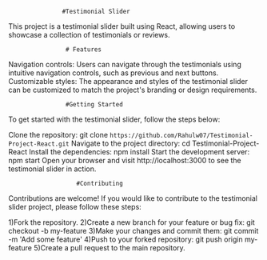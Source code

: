                    #Testimonial Slider 
This project is a testimonial slider built using React, allowing users to showcase  a collection of testimonials or reviews.

                    # Features
Navigation controls: Users can navigate through the testimonials using intuitive navigation controls, such as previous and next buttons.
Customizable styles: The appearance and styles of the testimonial slider can be customized to match the project's branding or design requirements.

                    #Getting Started
To get started with the testimonial slider, follow the steps below:

Clone the repository: git clone  `https://github.com/Rahulw07/Testimonial-Project-React.git`
Navigate to the project directory: cd Testimonial-Project-React
Install the dependencies: npm install
Start the development server: npm start
Open your browser and visit http://localhost:3000 to see the testimonial slider in action.

                       #Contributing
Contributions are welcome! If you would like to contribute to the testimonial slider project, please follow these steps:

1)Fork the repository.
2)Create a new branch for your feature or bug fix: git checkout -b my-feature
3)Make your changes and commit them: git commit -m 'Add some feature'
4)Push to your forked repository: git push origin my-feature
5)Create a pull request to the main repository.
